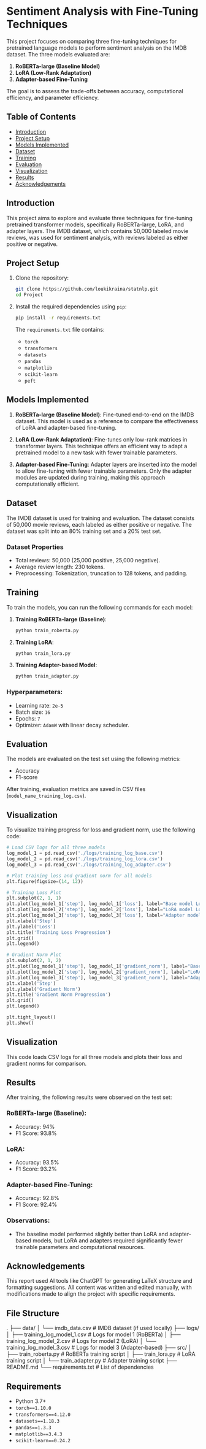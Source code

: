 # Sentiment Analysis with Fine-Tuning Techniques

This project focuses on comparing three fine-tuning techniques for pretrained language models to perform sentiment analysis on the IMDB dataset. The three models evaluated are:

1. **RoBERTa-large (Baseline Model)**
2. **LoRA (Low-Rank Adaptation)**
3. **Adapter-based Fine-Tuning**

The goal is to assess the trade-offs between accuracy, computational efficiency, and parameter efficiency.

## Table of Contents

- [Introduction](#introduction)
- [Project Setup](#project-setup)
- [Models Implemented](#models-implemented)
- [Dataset](#dataset)
- [Training](#training)
- [Evaluation](#evaluation)
- [Visualization](#visualization)
- [Results](#results)
- [Acknowledgements](#acknowledgements)

## Introduction

This project aims to explore and evaluate three techniques for fine-tuning pretrained transformer models, specifically RoBERTa-large, LoRA, and adapter layers. The IMDB dataset, which contains 50,000 labeled movie reviews, was used for sentiment analysis, with reviews labeled as either positive or negative.

## Project Setup

1. Clone the repository:
    ```bash
    git clone https://github.com/loukikraina/statnlp.git
    cd Project
    ```

2. Install the required dependencies using `pip`:
    ```bash
    pip install -r requirements.txt
    ```

    The `requirements.txt` file contains:
    - `torch`
    - `transformers`
    - `datasets`
    - `pandas`
    - `matplotlib`
    - `scikit-learn`
    - `peft`
  
## Models Implemented

1. **RoBERTa-large (Baseline Model)**:
   Fine-tuned end-to-end on the IMDB dataset. This model is used as a reference to compare the effectiveness of LoRA and adapter-based fine-tuning.

2. **LoRA (Low-Rank Adaptation)**:
   Fine-tunes only low-rank matrices in transformer layers. This technique offers an efficient way to adapt a pretrained model to a new task with fewer trainable parameters.

3. **Adapter-based Fine-Tuning**:
   Adapter layers are inserted into the model to allow fine-tuning with fewer trainable parameters. Only the adapter modules are updated during training, making this approach computationally efficient.

## Dataset

The IMDB dataset is used for training and evaluation. The dataset consists of 50,000 movie reviews, each labeled as either positive or negative. The dataset was split into an 80% training set and a 20% test set.

### Dataset Properties
- Total reviews: 50,000 (25,000 positive, 25,000 negative).
- Average review length: 230 tokens.
- Preprocessing: Tokenization, truncation to 128 tokens, and padding.

## Training

To train the models, you can run the following commands for each model:

1. **Training RoBERTa-large (Baseline)**:
    ```bash
    python train_roberta.py
    ```

2. **Training LoRA**:
    ```bash
    python train_lora.py
    ```

3. **Training Adapter-based Model**:
    ```bash
    python train_adapter.py
    ```

### Hyperparameters:
- Learning rate: `2e-5`
- Batch size: `16`
- Epochs: `7`
- Optimizer: `AdamW` with linear decay scheduler.

## Evaluation

The models are evaluated on the test set using the following metrics:
- Accuracy
- F1-score

After training, evaluation metrics are saved in CSV files (`model_name_training_log.csv`).

## Visualization

To visualize training progress for loss and gradient norm, use the following code:

```python
# Load CSV logs for all three models
log_model_1 = pd.read_csv('./logs/training_log_base.csv')
log_model_2 = pd.read_csv('./logs/training_log_lora.csv')
log_model_3 = pd.read_csv('./logs/training_log_adapter.csv')

# Plot training loss and gradient norm for all models
plt.figure(figsize=(14, 12))

# Training Loss Plot
plt.subplot(2, 1, 1)
plt.plot(log_model_1['step'], log_model_1['loss'], label="Base model Loss")
plt.plot(log_model_2['step'], log_model_2['loss'], label="LoRA model Loss")
plt.plot(log_model_3['step'], log_model_3['loss'], label="Adapter model Loss")
plt.xlabel('Step')
plt.ylabel('Loss')
plt.title('Training Loss Progression')
plt.grid()
plt.legend()

# Gradient Norm Plot
plt.subplot(2, 1, 2)
plt.plot(log_model_1['step'], log_model_1['gradient_norm'], label="Base model Gradient Norm", linestyle='dashed')
plt.plot(log_model_2['step'], log_model_2['gradient_norm'], label="LoRA model Gradient Norm", linestyle='dotted')
plt.plot(log_model_3['step'], log_model_3['gradient_norm'], label="Adapter model Gradient Norm", linestyle='dashdot')
plt.xlabel('Step')
plt.ylabel('Gradient Norm')
plt.title('Gradient Norm Progression')
plt.grid()
plt.legend()

plt.tight_layout()
plt.show()
```

## Visualization

This code loads CSV logs for all three models and plots their loss and gradient norms for comparison.

## Results

After training, the following results were observed on the test set:

### RoBERTa-large (Baseline):
- Accuracy: 94%
- F1 Score: 93.8%

### LoRA:
- Accuracy: 93.5%
- F1 Score: 93.2%

### Adapter-based Fine-Tuning:
- Accuracy: 92.8%
- F1 Score: 92.4%

### Observations:
- The baseline model performed slightly better than LoRA and adapter-based models, but LoRA and adapters required significantly fewer trainable parameters and computational resources.

## Acknowledgements

This report used AI tools like ChatGPT for generating LaTeX structure and formatting suggestions. All content was written and edited manually, with modifications made to align the project with specific requirements.

## File Structure

. ├── data/ │ └── imdb_data.csv # IMDB dataset (if used locally) ├── logs/ │ ├── training_log_model_1.csv # Logs for model 1 (RoBERTa) │ ├── training_log_model_2.csv # Logs for model 2 (LoRA) │ └── training_log_model_3.csv # Logs for model 3 (Adapter-based) ├── src/ │ ├── train_roberta.py # RoBERTa training script │ ├── train_lora.py # LoRA training script │ └── train_adapter.py # Adapter training script ├── README.md └── requirements.txt # List of dependencies


## Requirements

- Python 3.7+
- `torch==1.10.0`
- `transformers==4.12.0`
- `datasets==1.18.3`
- `pandas==1.3.3`
- `matplotlib==3.4.3`
- `scikit-learn==0.24.2`
